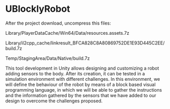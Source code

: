 # UBlocklyRobot
After the project download, uncompress this files:

Library/PlayerDataCache/Win64/Data/resources.assets.7z

Library/il2cpp_cache/linkresult_BFCA828C8A80869752DE1E93D445C2EE/build.7z

Temp/StagingArea/Data/Native/build.7z

This tool development in Unity allows designing and customizing a robot adding sensors to the body. After its creation, it can be tested in a simulation environment with different challenges. In this environment, we will define the behaviour of the robot by means of a block based visual programming language, in which we will be able to gather the instructions and the information gathered by the sensors that we have added to our design to overcome the challenges proposed.
